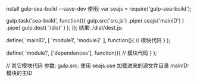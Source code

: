 nstall gulp-sea-build --save-dev
使用:
var seajs = require('gulp-sea-build');

gulp.task('sea-build', function(){
    gulp.src('src.js')
    .pipe( seajs('mainID') )
    .pipe( gulp.dest( '/dist' ) );
});
结果:
/dist/dest.js:

define( 'mainID', [ 'module1', 'module2' ], function(){
    // 模块代码
} );

define( 'module1', ['dependences'], function(){
    // 模块代码
} );

// 其它模块代码
参数:
gulp.src: 使用 seajs.use 加载进来的源文件目录
mainID: 模块的主ID
